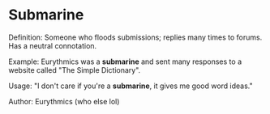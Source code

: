# Submarine

Definition: Someone who floods submissions; replies many times to forums. Has a neutral connotation.

Example: Eurythmics was a __submarine__ and sent many responses to a website called "The Simple Dictionary".

Usage: "I don't care if you're a __submarine__, it gives me good word ideas."

Author: Eurythmics (who else lol)
